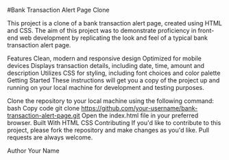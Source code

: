 #Bank Transaction Alert Page Clone

This project is a clone of a bank transaction alert page, created using HTML and CSS. The aim of this project was to demonstrate proficiency in front-end web development by replicating the look and feel of a typical bank transaction alert page.

Features
Clean, modern and responsive design
Optimized for mobile devices
Displays transaction details, including date, time, amount and description
Utilizes CSS for styling, including font choices and color palette
Getting Started
These instructions will get you a copy of the project up and running on your local machine for development and testing purposes.

Clone the repository to your local machine using the following command:
bash
Copy code
git clone https://github.com/your-username/bank-transaction-alert-page.git
Open the index.html file in your preferred browser.
Built With
HTML
CSS
Contributing
If you'd like to contribute to this project, please fork the repository and make changes as you'd like. Pull requests are always welcome.

Author
Your Name
